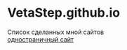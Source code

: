 # VetaStep.github.io
Список сделанных мной сайтов  
[одностраничный сайт]( https://vetastep.github.io/one/index.html "простой сайт")
